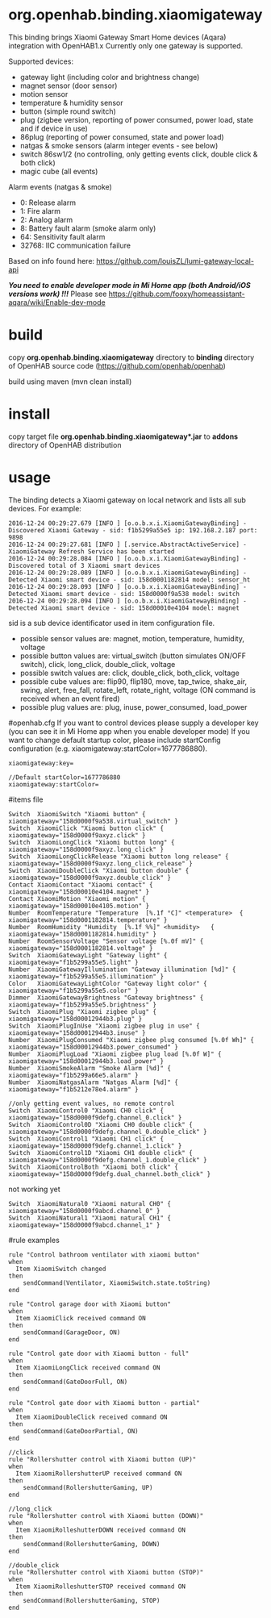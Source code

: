 # org.openhab.binding.xiaomigateway

This binding brings Xiaomi Gateway Smart Home devices (Aqara) integration with OpenHAB1.x
Currently only one gateway is supported.

Supported devices:
- gateway light (including color and brightness change)
- magnet sensor (door sensor)
- motion sensor
- temperature & humidity sensor
- button (simple round switch)
- plug (zigbee version, reporting of power consumed, power load, state and if device in use)
- 86plug (reporting of power consumed, state and power load)
- natgas & smoke sensors (alarm integer events - see below)
- switch 86sw1/2 (no controlling, only getting events click, double click & both click)
- magic cube (all events)

Alarm events (natgas & smoke)
- 0: Release alarm
- 1: Fire alarm 
- 2: Analog alarm 
- 8: Battery fault alarm (smoke alarm only) 
- 64: Sensitivity fault alarm 
- 32768: IIC communication failure

Based on info found here: https://github.com/louisZL/lumi-gateway-local-api

___You need to enable developer mode in Mi Home app (both Android/iOS versions work) !!!___
Please see https://github.com/fooxy/homeassistant-aqara/wiki/Enable-dev-mode

# build
copy __org.openhab.binding.xiaomigateway__ directory to __binding__ directory of OpenHAB source code (https://github.com/openhab/openhab)

build using maven (mvn clean install)

# install
copy target file __org.openhab.binding.xiaomigateway*.jar__ to __addons__ directory of OpenHAB distribution

# usage
The binding detects a Xiaomi gateway on local network and lists all sub devices. For example:
```
2016-12-24 00:29:27.679 [INFO ] [o.o.b.x.i.XiaomiGatewayBinding] - Discovered Xiaomi Gateway - sid: f1b5299a55e5 ip: 192.168.2.187 port: 9898
2016-12-24 00:29:27.681 [INFO ] [.service.AbstractActiveService] - XiaomiGateway Refresh Service has been started
2016-12-24 00:29:28.084 [INFO ] [o.o.b.x.i.XiaomiGatewayBinding] - Discovered total of 3 Xiaomi smart devices
2016-12-24 00:29:28.089 [INFO ] [o.o.b.x.i.XiaomiGatewayBinding] - Detected Xiaomi smart device - sid: 158d0001182814 model: sensor_ht
2016-12-24 00:29:28.093 [INFO ] [o.o.b.x.i.XiaomiGatewayBinding] - Detected Xiaomi smart device - sid: 158d0000f9a538 model: switch
2016-12-24 00:29:28.094 [INFO ] [o.o.b.x.i.XiaomiGatewayBinding] - Detected Xiaomi smart device - sid: 158d00010e4104 model: magnet
```

sid is a sub device identificator used in item configuration file.
- possible sensor values are: magnet, motion, temperature, humidity, voltage
- possible button values are: virtual_switch (button simulates ON/OFF switch), click, long_click, double_click, voltage
- possible switch values are: click, double_click, both_click, voltage
- possible cube values are: flip90, flip180, move, tap_twice, shake_air, swing, alert, free_fall, rotate_left, rotate_right, voltage (ON command is received when an event fired)  
- possible plug values are: plug, inuse, power_consumed, load_power

#openhab.cfg
If you want to control devices please supply a developer key (you can see it in Mi Home app when you enable developer mode)
If you want to change default startup color, please include startConfig configuration (e.g. xiaomigateway:startColor=1677786880).
```
xiaomigateway:key=

//Default startColor=1677786880
xiaomigateway:startColor=
```

#items file
```
Switch  XiaomiSwitch "Xiaomi button" { xiaomigateway="158d0000f9a538.virtual_switch" }
Switch  XiaomiClick "Xiaomi button click" { xiaomigateway="158d0000f9axyz.click" }
Switch  XiaomiLongClick "Xiaomi button long" { xiaomigateway="158d0000f9axyz.long_click" }
Switch  XiaomiLongClickRelease "Xiaomi button long release" { xiaomigateway="158d0000f9axyz.long_click_release" }
Switch  XiaomiDoubleClick "Xiaomi button double" { xiaomigateway="158d0000f9axyz.double_click" }
Contact XiaomiContact "Xiaomi contact" { xiaomigateway="158d00010e4104.magnet" }
Contact XiaomiMotion "Xiaomi motion" { xiaomigateway="158d00010e4105.motion" }
Number  RoomTemperature "Temperature  [%.1f °C]" <temperature>	{ xiaomigateway="158d0001182814.temperature" }
Number  RoomHumidity "Humidity  [%.1f %%]" <humidity>	{ xiaomigateway="158d0001182814.humidity" }
Number  RoomSensorVoltage "Sensor voltage [%.0f mV]" { xiaomigateway="158d0001182814.voltage" }
Switch  XiaomiGatewayLight "Gateway light" { xiaomigateway="f1b5299a55e5.light" }
Number  XiaomiGatewayIllumination "Gateway illumination [%d]" { xiaomigateway="f1b5299a55e5.illumination" }
Color   XiaomiGatewayLightColor "Gateway light color" { xiaomigateway="f1b5299a55e5.color" }
Dimmer  XiaomiGatewayBrightness "Gateway brightness" { xiaomigateway="f1b5299a55e5.brightness" }
Switch  XiaomiPlug "Xiaomi zigbee plug" { xiaomigateway="158d00012944b3.plug" }
Switch  XiaomiPlugInUse "Xiaomi zigbee plug in use" { xiaomigateway="158d00012944b3.inuse" }
Number  XiaomiPlugConsumed "Xiaomi zigbee plug consumed [%.0f Wh]" { xiaomigateway="158d00012944b3.power_consumed" }
Number  XiaomiPlugLoad "Xiaomi zigbee plug load [%.0f W]" { xiaomigateway="158d00012944b3.load_power" }
Number  XiaomiSmokeAlarm "Smoke Alarm [%d]" { xiaomigateway="f1b5299a66e5.alarm" }
Number  XiaomiNatgasAlarm "Natgas Alarm [%d]" { xiaomigateway="f1b5212e78e4.alarm" }

//only getting event values, no remote control
Switch  XiaomiControl0 "Xiaomi CH0 click" { xiaomigateway="158d0000f9defg.channel_0.click" }
Switch  XiaomiControl0D "Xiaomi CH0 double click" { xiaomigateway="158d0000f9defg.channel_0.double_click" }
Switch  XiaomiControl1 "Xiaomi CH1 click" { xiaomigateway="158d0000f9defg.channel_1.click" }
Switch  XiaomiControl1D "Xiaomi CH1 double click" { xiaomigateway="158d0000f9defg.channel_1.double_click" }
Switch  XiaomiControlBoth "Xiaomi both click" { xiaomigateway="158d0000f9defg.dual_channel.both_click" }
```
not working yet
```
Switch  XiaomiNatural0 "Xiaomi natural CH0" { xiaomigateway="158d0000f9abcd.channel_0" }
Switch  XiaomiNatural1 "Xiaomi natural CH1" { xiaomigateway="158d0000f9abcd.channel_1" }
```

#rule examples
```
rule "Control bathroom ventilator with xiaomi button"
when 
  Item XiaomiSwitch changed
then
    sendCommand(Ventilator, XiaomiSwitch.state.toString)
end

rule "Control garage door with Xiaomi button"
when 
  Item XiaomiClick received command ON
then
    sendCommand(GarageDoor, ON)
end

rule "Control gate door with Xiaomi button - full"
when 
  Item XiaomiLongClick received command ON
then
    sendCommand(GateDoorFull, ON)
end

rule "Control gate door with Xiaomi button - partial"
when
  Item XiaomiDoubleClick received command ON
then
    sendCommand(GateDoorPartial, ON)
end

//click
rule "Rollershutter control with Xiaomi button (UP)"
when 
  Item XiaomiRollershutterUP received command ON
then
    sendCommand(RollershutterGaming, UP)
end

//long_click
rule "Rollershutter control with Xiaomi button (DOWN)"
when 
  Item XiaomiRolleshutterDOWN received command ON
then
    sendCommand(RollershutterGaming, DOWN)
end

//double_click
rule "Rollershutter control with Xiaomi button (STOP)"
when 
  Item XiaomiRolleshutterSTOP received command ON
then
    sendCommand(RollershutterGaming, STOP)
end
```